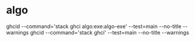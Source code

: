 # algo

ghcid --command='stack ghci algo:exe:algo-exe' --test=main --no-title --warnings
ghcid --command='stack ghci' --test=main --no-title --warnings